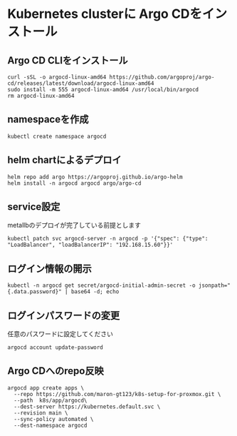 # Kubernetes clusterに Argo CDをインストール

## Argo CD CLIをインストール
    
    curl -sSL -o argocd-linux-amd64 https://github.com/argoproj/argo-cd/releases/latest/download/argocd-linux-amd64
    sudo install -m 555 argocd-linux-amd64 /usr/local/bin/argocd
    rm argocd-linux-amd64

## namespaceを作成

    kubectl create namespace argocd
    
## helm chartによるデプロイ

    helm repo add argo https://argoproj.github.io/argo-helm
    helm install -n argocd argocd argo/argo-cd
    
## service設定
metallbのデプロイが完了している前提とします<br>

    kubectl patch svc argocd-server -n argocd -p '{"spec": {"type": "LoadBalancer", "loadBalancerIP": "192.168.15.60"}}'

## ログイン情報の開示

    kubectl -n argocd get secret/argocd-initial-admin-secret -o jsonpath="{.data.password}" | base64 -d; echo
    
## ログインパスワードの変更
任意のパスワードに設定してください<br>

    argocd account update-password

## Argo CDへのrepo反映
    argocd app create apps \
      --repo https://github.com/maron-gt123/k8s-setup-for-proxmox.git \
      --path  k8s/app/argocd\
      --dest-server https://kubernetes.default.svc \
      --revision main \
      --sync-policy automated \
      --dest-namespace argocd
